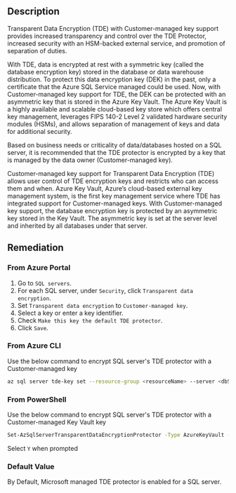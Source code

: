 ## Description

Transparent Data Encryption (TDE) with Customer-managed key support provides increased transparency and control over the TDE Protector, increased security with an HSM-backed external service, and promotion of separation of duties.

With TDE, data is encrypted at rest with a symmetric key (called the database encryption key) stored in the database or data warehouse distribution. To protect this data encryption key (DEK) in the past, only a certificate that the Azure SQL Service managed could be used. Now, with Customer-managed key support for TDE, the DEK can be protected with an asymmetric key that is stored in the Azure Key Vault. The Azure Key Vault is a highly available and scalable cloud-based key store which offers central key management, leverages FIPS 140-2 Level 2 validated hardware security modules (HSMs), and allows separation of management of keys and data for additional security.

Based on business needs or criticality of data/databases hosted on a SQL server, it is recommended that the TDE protector is encrypted by a key that is managed by the data owner (Customer-managed key).

Customer-managed key support for Transparent Data Encryption (TDE) allows user control of TDE encryption keys and restricts who can access them and when. Azure Key Vault, Azure’s cloud-based external key management system, is the first key management service where TDE has integrated support for Customer-managed keys. With Customer-managed key support, the database encryption key is protected by an asymmetric key stored in the Key Vault. The asymmetric key is set at the server level and inherited by all databases under that server.

## Remediation

### From Azure Portal

1. Go to `SQL servers`.
2. For each SQL server, under `Security`, click `Transparent data encryption`.
3. Set `Transparent data encryption` to `Customer-managed key`.
4. Select a key or enter a key identifier.
5. Check `Make this key the default TDE protector`.
6. Click `Save`.

### From Azure CLI

Use the below command to encrypt SQL server's TDE protector with a Customer-managed key

```bash
az sql server tde-key set --resource-group <resourceName> --server <dbServerName> --server-key-type {AzureKeyVault} --kid <keyIdentifier>
```

### From PowerShell

Use the below command to encrypt SQL server's TDE protector with a Customer-managed Key Vault key

```bash
Set-AzSqlServerTransparentDataEncryptionProtector -Type AzureKeyVault -KeyId <KeyIdentifier> -ServerName <ServerName> -ResourceGroupName <ResourceGroupName>
```
Select `Y` when prompted

### Default Value

By Default, Microsoft managed TDE protector is enabled for a SQL server.
